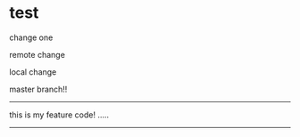 # test


change one


remote change

local change

master branch!!



______

this is my feature code! 
.....
_____
